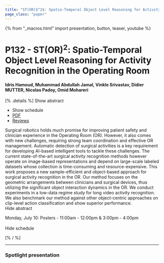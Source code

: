 ```yaml
---
title: "ST(OR)$^2$: Spatio-Temporal Object Level Reasoning for Activity Recognition in the Operating Room"
page_class: "paper"
---
```


{% from "_macros.html" import presentation, button, teaser, youtube %}

# P132 - ST(OR)$^2$: Spatio-Temporal Object Level Reasoning for Activity Recognition in the Operating Room

#### Idris Hamoud, Muhammad Abdullah Jamal, Vinkle Srivastav, Didier MUTTER, Nicolas Padoy, Omid Mohareri

[% .details %]
<a class="toggle_visibility" data-selector=".abstract" data-level="3">Show abstract</a>
- <a class="toggle_visibility" data-selector=".schedule" data-level="3">Show schedule</a>
- <a href="https://openreview.net/pdf?id=C6EJi0SS7j">PDF</a>
- <a href="https://openreview.net/forum?id=C6EJi0SS7j">Reviews</a>

<p>
    <span class="abstract">
        Surgical robotics holds much promise for improving patient safety and clinician experience in the Operating Room (OR). However, it also comes with new challenges, requiring strong team coordination and effective OR management. Automatic detection of surgical activities is a key requirement for developing AI-based intelligent tools to tackle these challenges. The current state-of-the-art surgical activity recognition methods however operate on image-based representations and depend on large-scale labeled datasets whose collection is time-consuming and resource-expensive. This work proposes a new sample-efficient and object-based approach for surgical activity recognition in the OR. Our method focuses on the geometric arrangements between clinicians and surgical devices, thus utilizing the significant object interaction dynamics in the OR. We conduct experiments in a low-data regime study for long video activity recognition. We also benchmark our method against other object-centric approaches on clip-level action classification and show superior performance.
        <br>
        <span class="actions"><a class="toggle_visibility" data-level="2">Hide abstract</a></span>
    </span>
</p>

<p>
    <span class="schedule">
        Monday, July 10: Posters - 11:00am - 12:00pm & 3:00pm - 4:00pm<br>
        <br>
        <span class="actions"><a class="toggle_visibility" data-level="2">Hide schedule</a></span>
    </span>
</p>
[% / %]

---


### Spotlight presentation
